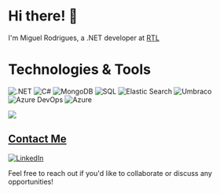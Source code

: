 # Hi there! 👋

I'm Miguel Rodrigues, a .NET developer at [RTL](https://www.rtl.nl/)

# Technologies & Tools

![.NET](https://img.shields.io/badge/.NET-5C2D91?style=for-the-badge&logo=.net&logoColor=white)
![C#](https://img.shields.io/badge/C%23-7b3399?style=for-the-badge&logo=c-sharp&logoColor=white)
![MongoDB](https://img.shields.io/badge/MongoDB-4EA94B?style=for-the-badge&logo=mongodb&logoColor=white)
![SQL](https://img.shields.io/badge/SQL-4479A1?style=for-the-badge&logo=sql&logoColor=white)
![Elastic Search](https://img.shields.io/badge/Elastic_Search-005571?style=for-the-badge&logo=elasticsearch&logoColor=white)
![Umbraco](https://img.shields.io/badge/Umbraco-3544B1?style=for-the-badge&logo=umbraco&logoColor=white)
![Azure DevOps](https://img.shields.io/badge/Azure_DevOps-0078D7?style=for-the-badge&logo=azure-devops&logoColor=white)
![Azure](https://img.shields.io/badge/Azure-0089D6?style=for-the-badge&logo=microsoft-azure&logoColor=white)

<div>
  <a href="">
  <img align="center" heigth="180em" src="https://github-readme-stats.vercel.app/api?username=lmiguelmr&include_all_commits=true&count_private=true&show_icons=true&theme=default">
</div>
    
## Contact Me
[![LinkedIn](https://img.shields.io/badge/LinkedIn-0A66C2?style=for-the-badge&logo=linkedin&logoColor=white)](https://www.linkedin.com/in/luismiguelmrodrigues/)

Feel free to reach out if you'd like to collaborate or discuss any opportunities!
